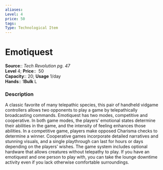 ```yaml
---
aliases: 
Level: 4
price: 50
tags: 
Type: Technological Item
---
```


# Emotiquest

**Source**:: _Tech Revolution pg. 47_  
**Level** 4;
**Price**::  50  
**Capacity**:: 20; **Usage** 1/day  
**Hands**:: 1**Bulk** L

### Description

A classic favorite of many telepathic species, this pair of handheld vidgame controllers allows two opponents to play a game by telepathically broadcasting commands. Emotiquest has two modes, competitive and cooperative. In both game modes, the players’ emotional states determine their abilities in the game, and the intensity of feeling enhances those abilities. In a competitive game, players make opposed Charisma checks to determine a winner. Cooperative games incorporate detailed narratives and stunning visuals, and a single playthrough can last for hours or days depending on the players’ wishes. The game system includes optional hardware that allows creatures without telepathy to play. If you have an emotiquest and one person to play with, you can take the lounge downtime activity even if you lack otherwise comfortable surroundings.
